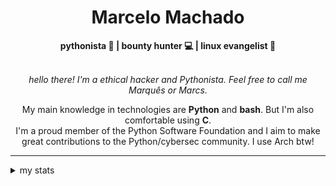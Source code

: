 <h1 align="center"> Marcelo Machado </h1> <!-- <img src="https://tryhackme-badges.s3.amazonaws.com/mmaachado.png" alt="TryHackMe"> -->
    
<div align="center">
<b>pythonista 🐍 | bounty hunter 💻 | linux evangelist 🐧</b>
<br>
<br>

<i>hello there! I'm a ethical hacker and Pythonista. Feel free to call me Marquês or Marcs.</i>

<p>

My main knowledge in technologies are **Python** and **bash**. But I'm also comfortable using **C**. <br/>
I'm a proud member of the Python Software Foundation and I aim to make great contributions to the Python/cybersec community. I use Arch btw!
</p>

</div>

---

<details closed>    
<summary>my stats</summary>

<!--START_SECTION:waka-->
**I'm an Early 🐤** 

```text
🌞 Morning    51 commits     ███░░░░░░░░░░░░░░░░░░░░░░   14.66% 
🌆 Daytime    141 commits    ██████████░░░░░░░░░░░░░░░   40.52% 
🌃 Evening    143 commits    ██████████░░░░░░░░░░░░░░░   41.09% 
🌙 Night      13 commits     █░░░░░░░░░░░░░░░░░░░░░░░░   3.74%

```


📊 **This Week I Spent My Time On** 

```text
⌚︎ Time Zone: America/Sao_Paulo

💬 Programming Languages: 
Markdown                 7 hrs 10 mins       ██████████████░░░░░░░░░░░   58.21% 
HTML                     1 hr 5 mins         ██░░░░░░░░░░░░░░░░░░░░░░░   8.84% 
JSON                     1 hr 2 mins         ██░░░░░░░░░░░░░░░░░░░░░░░   8.39% 
TOML                     58 mins             ██░░░░░░░░░░░░░░░░░░░░░░░   7.9% 
Assembly                 53 mins             █░░░░░░░░░░░░░░░░░░░░░░░░   7.17%

🔥 Editors: 
Zed                      6 hrs 23 mins       █████████████░░░░░░░░░░░░   51.81% 
VS Code                  4 hrs 40 mins       █████████░░░░░░░░░░░░░░░░   37.86% 
Obsidian                 1 hr 16 mins        ██░░░░░░░░░░░░░░░░░░░░░░░   10.33%

💻 Operating System: 
Linux                    7 hrs 40 mins       ███████████████░░░░░░░░░░   62.31% 
Windows                  4 hrs 38 mins       █████████░░░░░░░░░░░░░░░░   37.69%

```


 Last Updated on 13/07/2025
<!--END_SECTION:waka-->

<!-- <div>
        <a target="_blank" rel="noopener noreferrer" href="https://github.com/mmaachado?tab=repositories"><img src="https://github-readme-stats.vercel.app/api/top-langs/?username=mmaachado&hide=html,css,swift,ruby&langs_count=6&hide_border=true&layout=compact&show_icons=true&line_height=10&theme=transparent&title_color=4a86d1&custom_title=favourite%20languages"
       alt="most used languages" align="right"></a>
     <a target="_blank" rel="noopener noreferrer" href="https://wakatime.com/@mmachado"><img width="400rem" src="https://github-readme-stats.vercel.app/api/wakatime?username=mmachado&theme=transparent&hide_border=true&hide=markdown,html,css,text,other,yaml,json,prolog,dart,docker,xml,gitconfig,TSQL&hide_title=true&line_height=50&langs_count=4&layout=default" alt="wakatime stats" align="left" /></a> 
        

</div>

 <img src="https://raw.githubusercontent.com/MicaelliMedeiros/micaellimedeiros/master/image/computer-illustration.png" min-width="400px" max-width="400px" width="400px" align="right" alt="computer-illustration.png"> -->
<!-- [![Buy me a coffee](https://img.shields.io/badge/Buy%20Me%20a%20Coffee-ffdd00?style=for-the-badge&logo=buy-me-a-coffee&logoColor=black)](https://www.buymeacoffee.com/anticodingclub) -->

</details>
